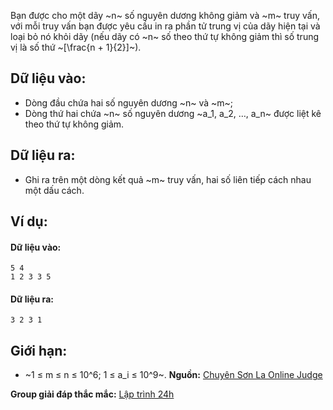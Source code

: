 Bạn được cho một dãy ~n~ số nguyên dương không giảm và ~m~ truy vấn, với mỗi truy vấn bạn được yêu cầu in ra phần tử trung vị của dãy hiện tại và loại bỏ nó khỏi dãy (nếu dãy có ~n~ số theo thứ tự không giảm thì số trung vị là số thứ ~[\frac{n + 1}{2}]~).

## Dữ liệu vào:
- Dòng đầu chứa hai số nguyên dương ~n~ và ~m~;
- Dòng thứ hai chứa ~n~ số nguyên dương ~a_1, a_2, …, a_n~ được liệt kê theo thứ tự không giảm.

## Dữ liệu ra:
- Ghi ra trên một dòng kết quả ~m~ truy vấn, hai số liên tiếp cách nhau một dấu cách.

## Ví dụ:
#### Dữ liệu vào:
```
5 4
1 2 3 3 5
```

#### Dữ liệu ra:
```
3 2 3 1
```

## Giới hạn:
- ~1 ≤ m ≤ n ≤ 10^6; 1 ≤ a_i ≤ 10^9~.
**Nguồn:** [Chuyên Sơn La Online Judge](http://csloj.ddns.net/)

**Group giải đáp thắc mắc:** [Lập trình 24h](https://www.facebook.com/groups/1386904321519984)